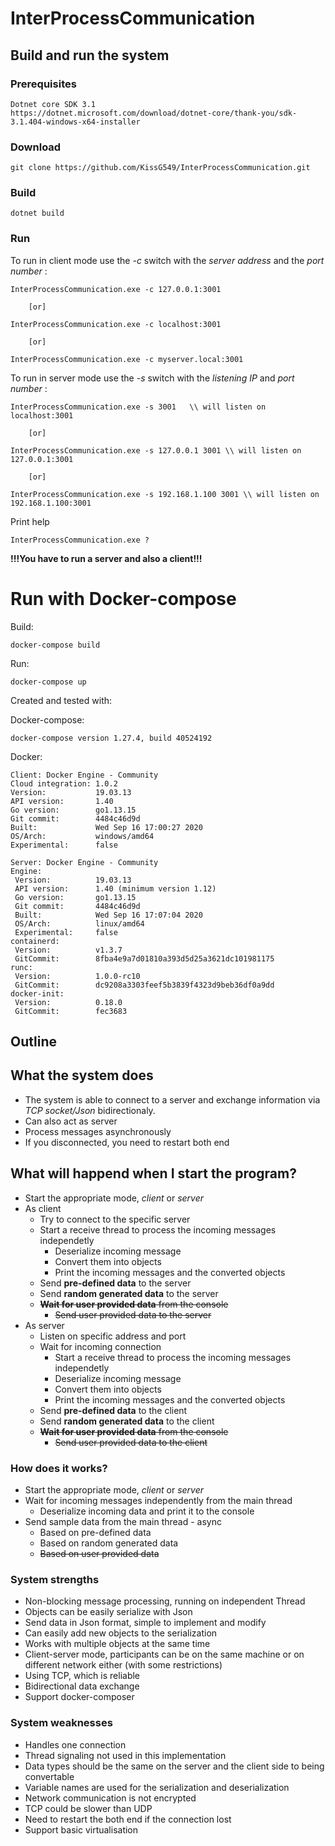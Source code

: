 ﻿# InterProcessCommunication
 
##  Build and run the system

### Prerequisites

    Dotnet core SDK 3.1
    https://dotnet.microsoft.com/download/dotnet-core/thank-you/sdk-3.1.404-windows-x64-installer

### Download

    git clone https://github.com/KissG549/InterProcessCommunication.git

### Build

    dotnet build    

### Run

To run in client mode use the *-c* switch with the *server address* and the *port number* :
    
    InterProcessCommunication.exe -c 127.0.0.1:3001
    
        [or]

    InterProcessCommunication.exe -c localhost:3001
    
        [or]
    
    InterProcessCommunication.exe -c myserver.local:3001
    
To run in server mode use the *-s* switch with the *listening IP* and *port number* :

    InterProcessCommunication.exe -s 3001   \\ will listen on localhost:3001

        [or] 

    InterProcessCommunication.exe -s 127.0.0.1 3001 \\ will listen on 127.0.0.1:3001
    
        [or]

    InterProcessCommunication.exe -s 192.168.1.100 3001 \\ will listen on 192.168.1.100:3001
    
Print help

    InterProcessCommunication.exe ?

**!!!You have to run a server and also a client!!!**

# Run with Docker-compose


Build:
```
docker-compose build
```

Run:
```
docker-compose up
```

Created and tested with:

Docker-compose:

    docker-compose version 1.27.4, build 40524192

Docker:

    Client: Docker Engine - Community
    Cloud integration: 1.0.2
    Version:           19.03.13
    API version:       1.40
    Go version:        go1.13.15
    Git commit:        4484c46d9d
    Built:             Wed Sep 16 17:00:27 2020
    OS/Arch:           windows/amd64
    Experimental:      false

    Server: Docker Engine - Community
    Engine:
     Version:          19.03.13
     API version:      1.40 (minimum version 1.12)
     Go version:       go1.13.15
     Git commit:       4484c46d9d
     Built:            Wed Sep 16 17:07:04 2020
     OS/Arch:          linux/amd64
     Experimental:     false
    containerd:
     Version:          v1.3.7
     GitCommit:        8fba4e9a7d01810a393d5d25a3621dc101981175
    runc:
     Version:          1.0.0-rc10
     GitCommit:        dc9208a3303feef5b3839f4323d9beb36df0a9dd
    docker-init:
     Version:          0.18.0
     GitCommit:        fec3683


## Outline

## What the system does

* The system is able to connect to a server and exchange information via *TCP socket/Json* bidirectionaly.
* Can also act as server
* Process messages asynchronously
* If you disconnected, you need to restart both end

## What will happend when I start the program?

* Start the appropriate mode, *client* or *server*
* As client
   * Try to connect to the specific server
   * Start a receive thread to process the incoming messages independetly
       * Deserialize incoming message
       * Convert them into objects
       * Print the incoming messages and the converted objects
   * Send **pre-defined data** to the server
   * Send **random generated data** to the server
   * ~~**Wait for user provided data** from the console~~
       * ~~Send user provided data to the server~~
* As server
   * Listen on specific address and port
   * Wait for incoming connection
       * Start a receive thread to process the incoming messages independetly
       * Deserialize incoming message
       * Convert them into objects
       * Print the incoming messages and the converted objects
   * Send **pre-defined data** to the client
   * Send **random generated data** to the client
   * ~~**Wait for user provided data** from the console~~
       * ~~Send user provided data to the client~~

### How does it works?

 * Start the appropriate mode, *client* or *server*
 * Wait for incoming messages independently from the main thread
    * Deserialize incoming data and print it to the console
 * Send sample data from the main thread - async
    * Based on pre-defined data
    * Based on random generated data
    * ~~Based on user provided data~~


### System strengths

* Non-blocking message processing, running on independent Thread
* Objects can be easily serialize with Json
* Send data in Json format, simple to implement and modify
* Can easily add new objects to the serialization
* Works with multiple objects at the same time
* Client-server mode, participants can be on the same machine or on different network either (with some restrictions)
* Using TCP, which is reliable
* Bidirectional data exchange
* Support docker-composer

### System weaknesses

* Handles one connection 
* Thread signaling not used in this implementation
* Data types should be the same on the server and the client side to being convertable
* Variable names are used for the serialization and deserialization
* Network communication is not encrypted
* TCP could be slower than UDP
* Need to restart the both end if the connection lost
* Support basic virtualisation

